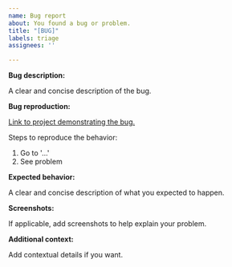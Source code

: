 ```yaml
---
name: Bug report
about: You found a bug or problem.
title: "[BUG]"
labels: triage
assignees: ''

---
```


**Bug description:**

A clear and concise description of the bug.

**Bug reproduction:**

[Link to project demonstrating the bug.](https://github.com/you/YourProject)

Steps to reproduce the behavior:

1. Go to '...'
2. See problem

**Expected behavior:**

A clear and concise description of what you expected to happen.

**Screenshots:**

If applicable, add screenshots to help explain your problem.

**Additional context:**

Add contextual details if you want.
